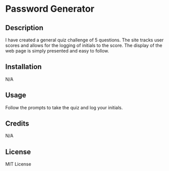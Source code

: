 # Password Generator

## Description

I have created a general quiz challenge of 5 questions. The site tracks user scores and allows for the logging of initials to the score. The display of the web page is simply presented and easy to follow.

## Installation

N/A

## Usage

Follow the prompts to take the quiz and log your initials.

## Credits

N/A

## License

MIT License
